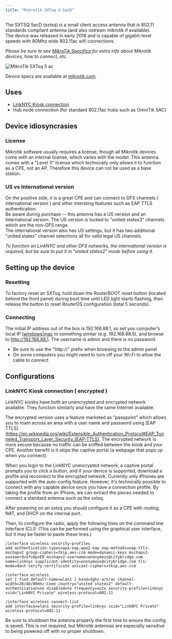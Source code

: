 ```yaml
---
title: "Mikrotik SXTsq G-5acD"
---
```


The SXTSQ 5acD (sxtsq) is a small client access antenna that is 802.11 standards compliant antenna (and also nstream mikrotik if available).  
The device was released in early 2018 and is capable of gigabit-level speeds with 80Mhz wide 802.11ac wifi connections.


_Please be sure to see [MikroTik Specifics](/hardware/mikrotikspecifics) for extra info about Mikrotik devices, how to connect, etc._

![MikroTik SXTsq 5 ac](/img/hardware/mikrotik_sxtsq5ac.jpg)

Device specs are available at [mikrotik.com](https://mikrotik.com/product/sxtsq_5_ac).



## Uses

*   [LinkNYC Kiosk connection](/installs/linknyc)
*   Hub node connection (for standard 802.11ac hubs such as OmniTik 5AC)


## Device idiosyncrasies

### License 
Mikrotik software usually requires a license, though all Mikrotik devices come with an internal license, which varies with the model.
This antenna comes with a "Level 3" license which technically only allows it to function as a CPE, not an AP. Therefore this device can not be used as a base station.  

### US vs International version
On the positive side, it is a great CPE and can connect to DFS channels ( international version ) and other intersting features such as EAP TTLS authentication.  
Be aware during purchase -- this antenna has a US version and an International version.
The US version is locked to "united states3" channels which are the non-DFS range.  
The international version also has US settings, but it has two additional "united states" channel selections all for valid legal US channels. 

_To function on LinkNYC and other DFS networks, the international version is required, but be sure to put it in "united states2" mode before using it._


## Setting up the device 

### Resetting
To factory reset an SXTsq, hold down the RouterBOOT reset button (located behind the front panel) during boot time until LED light starts flashing, then release the button to reset RouterOS configuration (total 5 seconds).

### Connecting
The initial IP address out of the box is 192.168.88.1, so set you computer’s local IP ([windows](https://web.archive.org/web/20180917053130/https://www.howtogeek.com/howto/19249/how-to-assign-a-static-ip-address-in-xp-vista-or-windows-7/)|[mac](https://web.archive.org/web/20180910092344/http://www.macinstruct.com/node/550) to something similar (e.g. 192.168.88.5), and browse to http://192.168.88.1. The username is admin and there is no password.

  * Be sure to use the "http://" prefix when browsing to the admin panel
  * On some computers you might need to turn off your Wi-Fi to allow the cable to connect


## Configurations

### LinkNYC Kiosk connection ( encrypted )

LinkNYC kiosks have both an unencrypted and encrypted network available. They function similarly and have the same Internet available.

The encrypted version uses a feature marketed as "passpoint" which allows you to roam across an area with a user name and password using [EAP TTLS](https://en.wikipedia.org/wiki/Extensible_Authentication_Protocol#EAP_Tunneled_Transport_Layer_Security_(EAP-TTLS). The encrypted network is more secure because no traffic can be sniffed between the kiosk and your CPE. Another benefit is it skips the captive portal (a webpage that pops up when you connect).

When you login to the LinkNYC unencrypted network, a captive portal prompts you to click a button, and if your device is supported, download a profile and reconnect to the encrypted network. Currently only iPhones are supported with the auto-config feature. However, it's technically possible to connect with any capable device once you have a connection profile. By taking the profile from an iPhone, we can extract the pieces needed to connect a standard antenna such as the sxtsq.

After powering on an sxtsq you should configure it as a CPE with routing, NAT, and DHCP on the internal port.

Then, to configure the radio, apply the following lines on the command line interface (CLI):
(This can be performed using the graphical user interface, but it may be faster to paste these lines.)

```
/interface wireless security-profiles
add authentication-types=wpa-eap,wpa2-eap eap-methods=eap-ttls-mschapv2 group-ciphers=tkip,aes-ccm mode=dynamic-keys mschapv2-password=5fsOpxER mschapv2-username=anonymous@citybridge.com name=linknyc supplicant-identity=anonymous@citybridge.com tls-mode=dont-verify-certificate unicast-ciphers=tkip,aes-ccm

/interface wireless
set [ find default-name=wlan1 ] band=5ghz-a/n/ac channel-width=20/40/80mhz-Ceee country="united states2" default-authentication=no disabled=no frequency=auto security-profile=linknyc ssid="LinkNYC Private" wireless-protocol=802.11

/interface wireless connect-list
add interface=wlan1 security-profile=linknyc ssid="LinkNYC Private" wireless-protocol=802.11
```

Be sure to shutdown the antenna properly the first time to ensure the config is saved. This is not required, but Mikrotik antennas are especially sensitive to being powered off with no proper shutdown.
